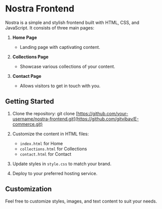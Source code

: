 # Nostra Frontend

Nostra is a simple and stylish frontend built with HTML, CSS, and JavaScript. It consists of three main pages:

1. **Home Page**
   - Landing page with captivating content.

2. **Collections Page**
   - Showcase various collections of your content.

3. **Contact Page**
   - Allows visitors to get in touch with you.

## Getting Started

1. Clone the repository:
   git clone [https://github.com/your-username/nostra-frontend.git](https://github.com/gitvibav/E-commerce.git)

2. Customize the content in HTML files:
   - `index.html` for Home
   - `collections.html` for Collections
   - `contact.html` for Contact

3. Update styles in `style.css` to match your brand.

4. Deploy to your preferred hosting service.

## Customization

Feel free to customize styles, images, and text content to suit your needs.
